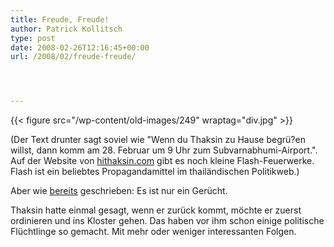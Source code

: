 ```yaml
---
title: Freude, Freude!
author: Patrick Kollitsch
type: post
date: 2008-02-26T12:16:45+00:00
url: /2008/02/freude-freude/




---
```

{{< figure src="/wp-content/old-images/249" wraptag="div.jpg" >}}

(Der Text drunter sagt soviel wie "Wenn du Thaksin zu Hause begrü?en willst, dann komm am 28. Februar um 9 Uhr zum Subvarnabhumi-Airport.". Auf der Website von [hithaksin.com][1] gibt es noch kleine Flash-Feuerwerke. Flash ist ein beliebtes Propagandamittel im thailändischen Politikweb.)

Aber wie <a href="1534">bereits</a> geschrieben: Es ist nur ein Gerücht.

Thaksin hatte einmal gesagt, wenn er zurück kommt, möchte er zuerst ordinieren und ins Kloster gehen. Das haben vor ihm schon einige politische Flüchtlinge so gemacht. Mit mehr oder weniger interessanten Folgen.

 [1]: http://www.hi-thaksin.net/index2.php